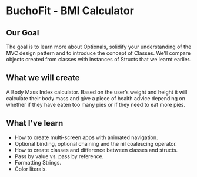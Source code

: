 #  BuchoFit - BMI Calculator

## Our Goal

The goal is to learn more about Optionals, solidify your understanding of the MVC design pattern and to introduce the concept of Classes. We’ll compare objects created from classes with instances of Structs that we learnt earlier. 

## What we will create

A Body Mass Index calculator. Based on the user’s weight and height it will calculate their body mass and give a piece of health advice depending on whether if they have eaten too many pies or if they need to eat more pies. 

## What I've learn

* How to create multi-screen apps with animated navigation.
* Optional binding, optional chaining and the nil coalescing operator.
* How to create classes and difference between classes and structs. 
* Pass by value vs. pass by reference. 
* Formatting Strings. 
* Color literals.
